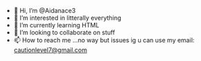 - 👋 Hi, I’m @Aidanace3
- 👀 I’m interested in litterally everything 
- 🌱 I’m currently learning HTML 
- 💞️ I’m looking to collaborate on stuff
- 📫 How to reach me ...no way but issues ig u can use my email: cautionlevel7@gmail.com 

<!---
Aidanace3/Aidanace3 is a ✨ special ✨ repository because its `README.md` (this file) appears on your GitHub profile.
You can click the Preview link to take a look at your changes.
--->
